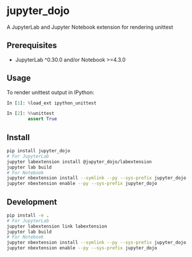 # jupyter_dojo

A JupyterLab and Jupyter Notebook extension for rendering unittest

## Prerequisites

* JupyterLab ^0.30.0 and/or Notebook >=4.3.0

## Usage

To render unittest output in IPython:

```python
In [1]: %load_ext ipython_unittest

In [2]: %%unittest
        assert True
```

## Install

```bash
pip install jupyter_dojo
# For JupyterLab
jupyter labextension install @jupyter_dojo/labextension
jupyter lab build
# For Notebook
jupyter nbextension install --symlink --py --sys-prefix jupyter_dojo
jupyter nbextension enable --py --sys-prefix jupyter_dojo
```

## Development

```bash
pip install -e .
# For JupyterLab
jupyter labextension link labextension
jupyter lab build
# For Notebook
jupyter nbextension install --symlink --py --sys-prefix jupyter_dojo
jupyter nbextension enable --py --sys-prefix jupyter_dojo
```
